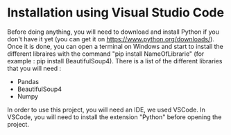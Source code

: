 # Installation using Visual Studio Code

Before doing anything, you will need to download and install Python if you don't have it yet (you can get it on https://www.python.org/downloads/).
Once it is done, you can open a terminal on Windows and start to install the different libraires with the command "pip install NameOfLibrarie" (for example : pip install BeautifulSoup4).
There is a list of the different libraries that you will need : 
  - Pandas
  - BeautifulSoup4
  - Numpy
  
In order to use this project, you will need an IDE, we used VSCode. In VSCode, you will need to install the extension "Python" before opening the project.


